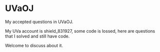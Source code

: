 # UVaOJ
My accepted questions in UVaOJ.

My UVa account is shield_831927,
some code is lossed, here are questions that I solved and still have code.

Welcome to discuss about it.
